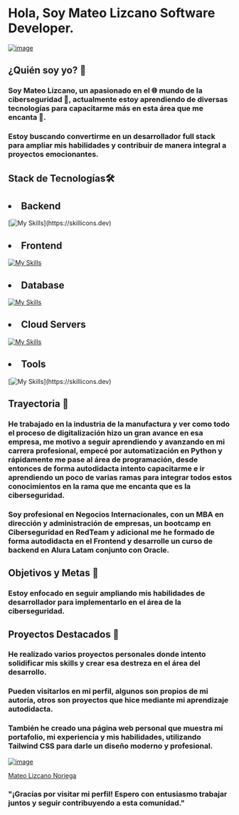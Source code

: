 # Hola, Soy **Mateo Lizcano** Software Developer.
[![image](https://github.com/user-attachments/assets/d284dcaa-4660-4c75-ab31-74bb7cfe80ac)](https://mateoln.vercel.app/)


## ¿Quién soy yo? 🌟

### Soy Mateo Lizcano, un apasionado en el 🌐 mundo de la ciberseguridad 🔏, actualmente estoy aprendiendo de diversas tecnologías para capacitarme más en esta área que me encanta 💖.

### Estoy buscando convertirme en un desarrollador full stack para ampliar mis habilidades y contribuir de manera integral a proyectos emocionantes.

## Stack de Tecnologías🛠️

## <li>Backend</li>
[![My Skills](https://skillicons.dev/icons?i=nodejs,express,nextjs,python,django,bash,powershell,java,spring,)](https://skillicons.dev)

## <li>Frontend</li>
[![My Skills](https://skillicons.dev/icons?i=html,css,js,react,vite,nextjs,python,tailwind,bootstrap,materialui)](https://skillicons.dev)

## <li>Database</li>
[![My Skills](https://skillicons.dev/icons?i=mongodb,supabase,postgres)](https://skillicons.dev)

## <li>Cloud Servers</li>
[![My Skills](https://skillicons.dev/icons?i=firebase,aws)](https://skillicons.dev)

## <li>Tools</li>
[![My Skills](https://skillicons.dev/icons?i=bash,linux,powershell,stackoverflow,vscode,git,discord,github,)](https://skillicons.dev)

## Trayectoria 🚀

### He trabajado en la industria de la manufactura y ver como todo el proceso de digitalización hizo un gran avance en esa empresa, me motivo a seguir aprendiendo y avanzando en mi carrera profesional, empecé por automatización en Python y rápidamente me pase al área de programación, desde entonces de forma autodidacta intento capacitarme e ir aprendiendo un poco de varias ramas para integrar todos estos conocimientos en la rama que me encanta que es la ciberseguridad.

### Soy profesional en Negocios Internacionales, con un MBA en dirección y administración de empresas, un bootcamp en Ciberseguridad en RedTeam y adicional me he formado de forma autodidacta en el Frontend y desarrolle un curso de backend en Alura Latam conjunto con Oracle.

## Objetivos y Metas 🎯
### Estoy enfocado en seguir ampliando mis habilidades de desarrollador para implementarlo en el área de la ciberseguridad.


## Proyectos Destacados 🚧
### He realizado varios proyectos personales donde intento solidificar mis skills y crear esa destreza en el área del desarrollo.
### Pueden visitarlos en mi perfil, algunos son propios de mi autoría, otros son proyectos que hice mediante mi aprendizaje autodidacta.

### También he creado una página web personal que muestra mi portafolio, mi experiencia y mis habilidades, utilizando Tailwind CSS para darle un diseño moderno y profesional.

[![image](https://github.com/user-attachments/assets/936a2c20-81c7-4570-ac2b-1d647bc0d961)](https://mateo-lizcano-noriega.vercel.app/)


[Mateo Lizcano Noriega](https://mateosln.vercel.app/)

### "¡Gracias por visitar mi perfil! Espero con entusiasmo trabajar juntos y seguir contribuyendo a esta comunidad."

